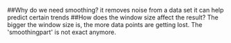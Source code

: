 ##Why do we need smoothing?
it removes noise from a data set
it can help predict certain trends
##How does the window size affect the result?
The bigger the window size is, the more data points are getting lost. The 'smoothingpart' is not exact anymore.